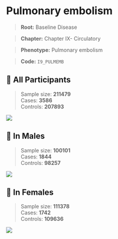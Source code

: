 # Pulmonary embolism

> **Root:** Baseline Disease  

> **Chapter:** Chapter IX- Circulatory  

> **Phenotype:** Pulmonary embolism  

> **Code:** `I9_PULMEMB`

## 🧪 All Participants  
> Sample size: **211479**  
> Cases: **3586**  
> Controls: **207893**
<img src="/Disease/Figures/ALL/Incidence/I9_PULMEMB.png"/>
<CsvTable src="/Disease/Data/ALL/Incidence/COX_I9_PULMEMB.csv" label="🔍 View full results" />

## 👨 In Males  
> Sample size: **100101**  
> Cases: **1844**  
> Controls: **98257**
<img src="/Disease/Figures/Male/Incidence/I9_PULMEMB.png"/>
<CsvTable src="/Disease/Data/Male/Incidence/COX_I9_PULMEMB.csv" label="🔍 View full results" />

## 👩 In Females  
> Sample size: **111378**  
> Cases: **1742**  
> Controls: **109636**
<img src="/Disease/Figures/Female/Incidence/I9_PULMEMB.png"/>
<CsvTable src="/Disease/Data/Female/Incidence/COX_I9_PULMEMB.csv" label="🔍 View full results" />
